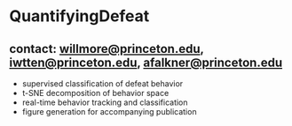 # QuantifyingDefeat
## contact: willmore@princeton.edu, iwtten@princeton.edu, afalkner@princeton.edu
- supervised classification of defeat behavior
- t-SNE decomposition of behavior space
- real-time behavior tracking and classification
- figure generation for accompanying publication
